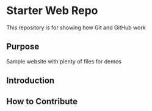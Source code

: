 # Starter Web Repo

This repository is for showing how Git and GitHub work

## Purpose

Sample website with plenty of files for demos
## Introduction
## How to Contribute
